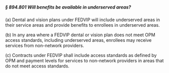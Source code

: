 ##### § 894.801 Will benefits be available in underserved areas? #####

(a) Dental and vision plans under FEDVIP will include underserved areas in their service areas and provide benefits to enrollees in underserved areas.

(b) In any area where a FEDVIP dental or vision plan does not meet OPM access standards, including underserved areas, enrollees may receive services from non-network providers.

(c) Contracts under FEDVIP shall include access standards as defined by OPM and payment levels for services to non-network providers in areas that do not meet access standards.